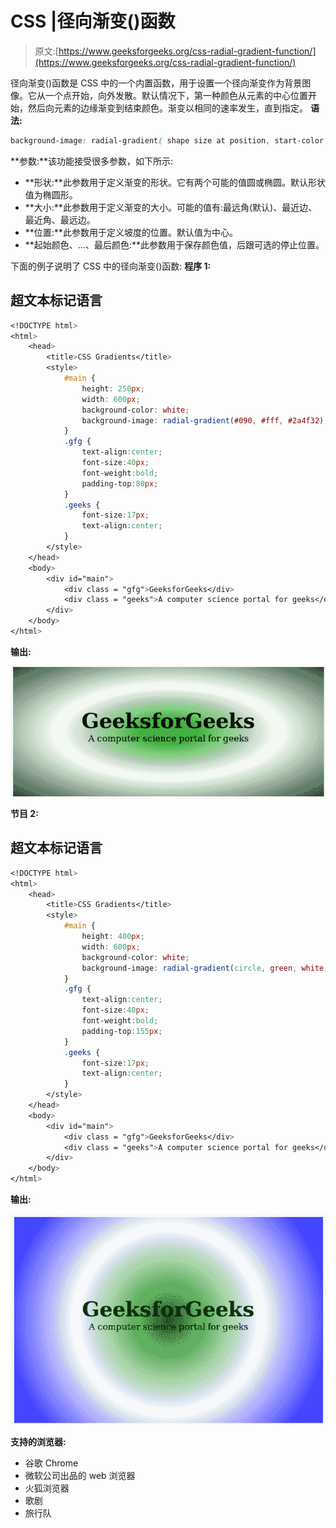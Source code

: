 # CSS |径向渐变()函数

> 原文:[https://www.geeksforgeeks.org/css-radial-gradient-function/](https://www.geeksforgeeks.org/css-radial-gradient-function/)

径向渐变()函数是 CSS 中的一个内置函数，用于设置一个径向渐变作为背景图像。它从一个点开始，向外发散。默认情况下，第一种颜色从元素的中心位置开始，然后向元素的边缘渐变到结束颜色。渐变以相同的速率发生，直到指定。
**语法:**

```css
background-image: radial-gradient( shape size at position, start-color, ..., last-color );
```

**参数:**该功能接受很多参数，如下所示:

*   **形状:**此参数用于定义渐变的形状。它有两个可能的值圆或椭圆。默认形状值为椭圆形。
*   **大小:**此参数用于定义渐变的大小。可能的值有:最远角(默认)、最近边、最近角、最远边。
*   **位置:**此参数用于定义坡度的位置。默认值为中心。
*   **起始颜色、…、最后颜色:**此参数用于保存颜色值，后跟可选的停止位置。

下面的例子说明了 CSS 中的径向渐变()函数:
**程序 1:**

## 超文本标记语言

```css
<!DOCTYPE html>
<html>
    <head>
        <title>CSS Gradients</title>
        <style>
            #main {
                height: 250px;
                width: 600px;
                background-color: white;
                background-image: radial-gradient(#090, #fff, #2a4f32);
            }
            .gfg {
                text-align:center;
                font-size:40px;
                font-weight:bold;
                padding-top:80px;
            }
            .geeks {
                font-size:17px;
                text-align:center;
            }
        </style>
    </head>
    <body>
        <div id="main">
            <div class = "gfg">GeeksforGeeks</div>
            <div class = "geeks">A computer science portal for geeks</div>
        </div>
    </body>
</html>                   
```

**输出:**

![](img/36cc6fd1f4f01af9d05a0c5484c9a0da.png)

**节目 2:**

## 超文本标记语言

```css
<!DOCTYPE html>
<html>
    <head>
        <title>CSS Gradients</title>
        <style>
            #main {
                height: 400px;
                width: 600px;
                background-color: white;
                background-image: radial-gradient(circle, green, white, blue);
            }
            .gfg {
                text-align:center;
                font-size:40px;
                font-weight:bold;
                padding-top:155px;
            }
            .geeks {
                font-size:17px;
                text-align:center;
            }
        </style>
    </head>
    <body>
        <div id="main">
            <div class = "gfg">GeeksforGeeks</div>
            <div class = "geeks">A computer science portal for geeks</div>
        </div>
    </body>
</html>                   
```

**输出:**

![](img/413a1f3f0a6fbd36a421ab4aea38f498.png)

**支持的浏览器:**

*   谷歌 Chrome
*   微软公司出品的 web 浏览器
*   火狐浏览器
*   歌剧
*   旅行队